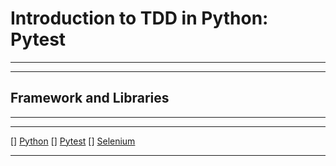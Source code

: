 # Introduction to TDD in Python: Pytest
----
----

## Framework and Libraries
----
----
[] [Python](https://www.python.org/downloads/)
[] [Pytest](https://pypi.org/project/pytest/)
[] [Selenium](https://pypi.org/project/selenium/)

----
